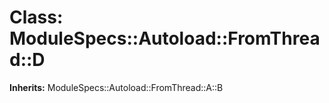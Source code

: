 # Class: ModuleSpecs::Autoload::FromThread::D
**Inherits:** ModuleSpecs::Autoload::FromThread::A::B
    




